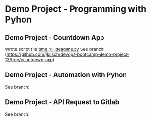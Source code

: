 # Demo Project - Programming with Pyhon

## Demo Project - Countdown App
Wrote script file [time_till_deadline.py](https://github.com/jkrisch/devops-bootcamp-demo-project-13/blob/countdown-app/time-till-deadline.py)
See branch:
(https://github.com/jkrisch/devops-bootcamp-demo-project-13/tree/countdown-app)

## Demo Project - Automation with Pyhon
See branch:


## Demo Project - API Request to Gitlab
See branch:
